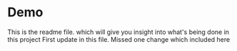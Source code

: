 # Demo

This is the readme file. which will give you insight into what's being done in this project
First update in this file. Missed one change which included here
